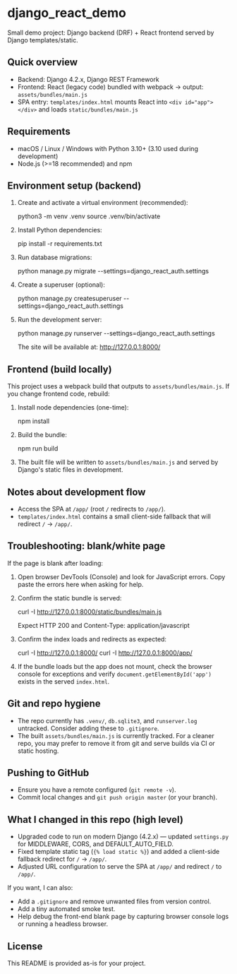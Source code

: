 
django_react_demo
===================

Small demo project: Django backend (DRF) + React frontend served by Django templates/static.

Quick overview
--------------
- Backend: Django 4.2.x, Django REST Framework
- Frontend: React (legacy code) bundled with webpack -> output: `assets/bundles/main.js`
- SPA entry: `templates/index.html` mounts React into `<div id="app"></div>` and loads `static/bundles/main.js`

Requirements
------------
- macOS / Linux / Windows with Python 3.10+ (3.10 used during development)
- Node.js (>=18 recommended) and npm

Environment setup (backend)
---------------------------
1. Create and activate a virtual environment (recommended):

	python3 -m venv .venv
	source .venv/bin/activate

2. Install Python dependencies:

	pip install -r requirements.txt

3. Run database migrations:

	python manage.py migrate --settings=django_react_auth.settings

4. Create a superuser (optional):

	python manage.py createsuperuser --settings=django_react_auth.settings

5. Run the development server:

	python manage.py runserver --settings=django_react_auth.settings

	The site will be available at: http://127.0.0.1:8000/

Frontend (build locally)
------------------------
This project uses a webpack build that outputs to `assets/bundles/main.js`. If you change frontend code, rebuild:

1. Install node dependencies (one-time):

	npm install

2. Build the bundle:

	npm run build

3. The built file will be written to `assets/bundles/main.js` and served by Django's static files in development.

Notes about development flow
----------------------------
- Access the SPA at `/app/` (root `/` redirects to `/app/`).
- `templates/index.html` contains a small client-side fallback that will redirect `/` -> `/app/`.

Troubleshooting: blank/white page
--------------------------------
If the page is blank after loading:

1. Open browser DevTools (Console) and look for JavaScript errors. Copy paste the errors here when asking for help.
2. Confirm the static bundle is served:

	curl -I http://127.0.0.1:8000/static/bundles/main.js

	Expect HTTP 200 and Content-Type: application/javascript
3. Confirm the index loads and redirects as expected:

	curl -I http://127.0.0.1:8000/
	curl -I http://127.0.0.1:8000/app/

4. If the bundle loads but the app does not mount, check the browser console for exceptions and verify `document.getElementById('app')` exists in the served `index.html`.

Git and repo hygiene
--------------------
- The repo currently has `.venv/`, `db.sqlite3`, and `runserver.log` untracked. Consider adding these to `.gitignore`.
- The built `assets/bundles/main.js` is currently tracked. For a cleaner repo, you may prefer to remove it from git and serve builds via CI or static hosting.

Pushing to GitHub
-----------------
- Ensure you have a remote configured (`git remote -v`).
- Commit local changes and `git push origin master` (or your branch).

What I changed in this repo (high level)
----------------------------------------
- Upgraded code to run on modern Django (4.2.x) — updated `settings.py` for MIDDLEWARE, CORS, and DEFAULT_AUTO_FIELD.
- Fixed template static tag (`{% load static %}`) and added a client-side fallback redirect for `/` -> `/app/`.
- Adjusted URL configuration to serve the SPA at `/app/` and redirect `/` to `/app/`.

If you want, I can also:
- Add a `.gitignore` and remove unwanted files from version control.
- Add a tiny automated smoke test.
- Help debug the front-end blank page by capturing browser console logs or running a headless browser.

License
-------
This README is provided as-is for your project.
